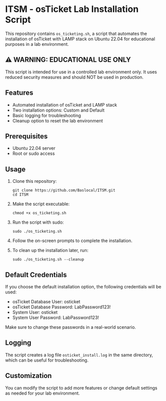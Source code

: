 # ITSM - osTicket Lab Installation Script

This repository contains `os_ticketing.sh`, a script that automates the installation of osTicket with LAMP stack on Ubuntu 22.04 for educational purposes in a lab environment.

## :warning: WARNING: EDUCATIONAL USE ONLY

This script is intended for use in a controlled lab environment only. It uses reduced security measures and should NOT be used in production.

## Features

- Automated installation of osTicket and LAMP stack
- Two installation options: Custom and Default
- Basic logging for troubleshooting
- Cleanup option to reset the lab environment

## Prerequisites

- Ubuntu 22.04 server
- Root or sudo access

## Usage

1. Clone this repository:
   ```
   git clone https://github.com/Baslocal/ITSM.git
   cd ITSM
   ```

2. Make the script executable:
   ```
   chmod +x os_ticketing.sh
   ```

3. Run the script with sudo:
   ```
   sudo ./os_ticketing.sh
   ```

4. Follow the on-screen prompts to complete the installation.

5. To clean up the installation later, run:
   ```
   sudo ./os_ticketing.sh --cleanup
   ```

## Default Credentials

If you choose the default installation option, the following credentials will be used:

- osTicket Database User: osticket
- osTicket Database Password: LabPassword123!
- System User: osticket
- System User Password: LabPassword123!

Make sure to change these passwords in a real-world scenario.

## Logging

The script creates a log file `osticket_install.log` in the same directory, which can be useful for troubleshooting.

## Customization

You can modify the script to add more features or change default settings as needed for your lab environment.
